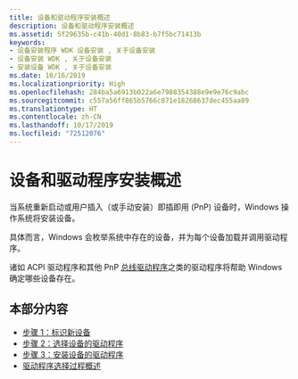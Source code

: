 ```yaml
---
title: 设备和驱动程序安装概述
description: 设备和驱动程序安装概述
ms.assetid: 5f29635b-c41b-40d1-8b83-b7f5bc71413b
keywords:
- 设备安装程序 WDK 设备安装 , 关于设备安装
- 设备安装 WDK , 关于设备安装
- 安装设备 WDK , 关于设备安装
ms.date: 10/16/2019
ms.localizationpriority: High
ms.openlocfilehash: 284ba5a6913b022a6e7988354388e9e9e76c9abc
ms.sourcegitcommit: c557a56ff865b5766c871e18268637dec455aa89
ms.translationtype: HT
ms.contentlocale: zh-CN
ms.lasthandoff: 10/17/2019
ms.locfileid: "72512076"
---
```

# <a name="overview-of-device-and-driver-installation"></a>设备和驱动程序安装概述

当系统重新启动或用户插入（或手动安装）即插即用 (PnP) 设备时，Windows 操作系统将安装设备。

具体而言，Windows 会枚举系统中存在的设备，并为每个设备加载并调用驱动程序。

诸如 ACPI 驱动程序和其他 PnP [总线驱动程序](https://docs.microsoft.com/windows-hardware/drivers/kernel/bus-drivers)之类的驱动程序将帮助 Windows 确定哪些设备存在。

## <a name="in-this-section"></a>本部分内容


-   [步骤 1：标识新设备](step-1--the-new-device-is-identified.md)
-   [步骤 2：选择设备的驱动程序](step-2--a-driver-for-the-device-is-selected.md)
-   [步骤 3：安装设备的驱动程序](step-3--the-driver-for-the-device-is-installed.md)
-   [驱动程序选择过程概述](overview-of-the-driver-selection-process.md)

